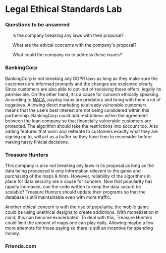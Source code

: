 # Legal Ethical Standards Lab 

### Questions to be answered
<ul> Is the company breaking any laws with their proposal? </ul>
<ul> What are the ethical concerns with the company's proposal? </ul>
<ul> What could the company do to address these issues?</ul>

### BankingCorp

BankingCorp is not breaking any GDPR laws as long as they make sure the customers are informed promptly and the changes are explained clearly. Since customers are also able to opt-out of receiving these offers, legally its permissible. On the other hand, it is a cause for concern ethically speaking. According to [NACA](https://www.consumeradvocates.org/for-consumers/predatory-lending/), payday loans are predatory and bring with them a lot of negatives. Allowing direct marketing to already vulnerable customers means that the users best interest are not being considered within this partnership. BankingCorp could add restrictions within the agreement between the loan company so that financially vulnerable customers are protected. The algorithm should take the restrictions into account too. Also adding features that warn and reiterate to customers exactly what they are signing up to, will act as a buffer so they have time to reconsider before making hasty finicial decisions.



### Treasure Hunters

This company is also not breaking any laws in its proposal as long as the data being processed is only information relevent to the game and purchasing of the maps & hints. However, reliability of the algorithms in place for data security are a cause for concern. Now that popularity has rapidly increased, can the code written to keep the data secure be scalable? Treasure Hunters should update their programs so that the database is still maintainable even with more traffic.

Another ethical concern is with the rise of popularity, the mobile game could be using unethical designs to create addictions. With monetization in mind, this can become exacerbated. To deal with this, Treasure Hunters could limit the amount of maps one can play daily. Allowing maybe a few more attempts for those paying so there is still an incentive for spending money. 





### Friends.com
